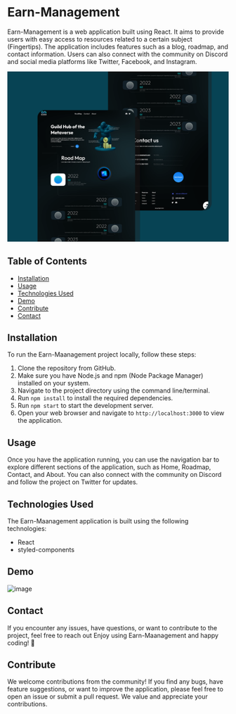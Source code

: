 # Earn-Management

Earn-Management is a web application built using React. It aims to provide users with easy access to resources related to a certain subject (Fingertips). The application includes features such as a blog, roadmap, and contact information. Users can also connect with the community on Discord and social media platforms like Twitter, Facebook, and Instagram.

![Earn-Manageement-Png](./src/assets/EarnManagement.png)

## Table of Contents
- [Installation](#installation)
- [Usage](#usage)
- [Technologies Used](#technologies-used)
- [Demo](#demo)
- [Contribute](#contribute)
- [Contact](#contact)

## Installation
To run the Earn-Maanagement project locally, follow these steps:

1. Clone the repository from GitHub.
2. Make sure you have Node.js and npm (Node Package Manager) installed on your system.
3. Navigate to the project directory using the command line/terminal.
4. Run `npm install` to install the required dependencies.
5. Run `npm start` to start the development server.
6. Open your web browser and navigate to `http://localhost:3000` to view the application.

## Usage
Once you have the application running, you can use the navigation bar to explore different sections of the application, such as Home, Roadmap, Contact, and About. You can also connect with the community on Discord and follow the project on Twitter for updates.

## Technologies Used
The Earn-Maanagement application is built using the following technologies:
- React
- styled-components

## Demo

![image](https://github.com/Bexst24/Earn-Management/assets/109903705/c5189c31-32aa-4e6a-b5cd-2a53fbdca6cc)

## Contact
If you encounter any issues, have questions, or want to contribute to the project, feel free to reach out
Enjoy using Earn-Maanagement and happy coding! 🚀

## Contribute
We welcome contributions from the community! If you find any bugs, have feature suggestions, or want to improve the application, please feel free to open an issue or submit a pull request. We value and appreciate your contributions.
